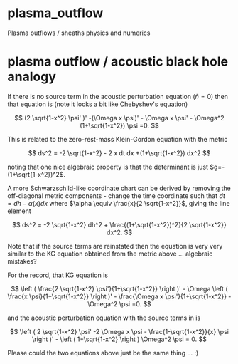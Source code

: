 # plasma_outflow
Plasma outflows / sheaths physics and numerics

# plasma outflow / acoustic black hole analogy

If there is no source term in the acoustic perturbation equation ($\bar{n}=0$) then that equation is (note it looks a bit like Chebyshev's equation)

$$
(2 \sqrt{1-x^2} \psi' )' -(\Omega x \psi)' - \Omega x \psi' - \Omega^2 (1+\sqrt{1-x^2}) \psi =0.
$$

This is related to the zero-rest-mass Klein-Gordon equation with the metric

$$
ds^2 = -2 \sqrt{1-x^2} - 2 x dt dx +(1+\sqrt{1-x^2}) dx^2
$$

noting that one nice algebraic property is that the determinant is just $g=-(1+\sqrt{1-x^2})^2$.

A more Schwarzschild-like coordinate chart can be derived by removing the off-diagonal metric components - change the time coordinate such that $dt = dh - \alpha(x) dx$ where $\alpha \equiv \frac{x}{2 \sqrt{1-x^2}}$, giving the line element

$$
ds^2 = -2 \sqrt{1-x^2} dh^2 + \frac{(1+\sqrt{1-x^2})^2}{2 \sqrt{1-x^2}} dx^2.
$$

Note that if the source terms are reinstated then the equation is very very similar to the KG equation obtained from the metric above ... algebraic mistakes?

For the record, that KG equation is

$$
\left ( \frac{2 \sqrt{1-x^2} \psi'}{1+\sqrt{1-x^2}} \right )' - \Omega \left ( \frac{x \psi}{1+\sqrt{1-x^2}} \right )' - \frac{\Omega x \psi'}{1+\sqrt{1-x^2}} - \Omega^2 \psi =0.
$$

and the acoustic perturbation equation with the source terms in is

$$
\left ( 2 \sqrt{1-x^2} \psi' -2 \Omega x \psi - \frac{1-\sqrt{1-x^2}}{x} \psi \right )' - \left ( 1+\sqrt{1-x^2} \right ) \Omega^2 \psi = 0.
$$

Please could the two equations above just be the same thing ... :)
